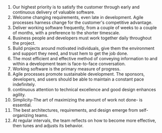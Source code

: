 1. Our highest priority is to satisfy the customer through early and continuous delivery of valuable software.
2. Welcome changing requirements, even late in development. Agile processes harness change for the customer's competitive advantage.
3. Deliver working software frequently, from a couple of weeks to a couple of months, with a preference to the shorter timescale.
4. Business people and developers must work together daily throughout the project.
5. Build projects around motivated individuals, give them the environment and support they need, and trust hem to get the job done.
6. The most efficient and effective method of conveying information to and within a development team is face-to-face conversation.
7. Working software is the primary measure of progress.
8. Agile processes promote sustainable development. The sponsors, developers, and users should be able to maintain a constant pace indefinitely.
9. continuous attention to technical excellence and good design enhances agility.
10. Simplicity-The art of maximizing the amount of work not done- is essential.
11. The best architectures, requirements, and design emerge from self-organizing teams.
12. At regular intervals, the team reflects on how to become more effective, then tunes and adjusts its behavior.
